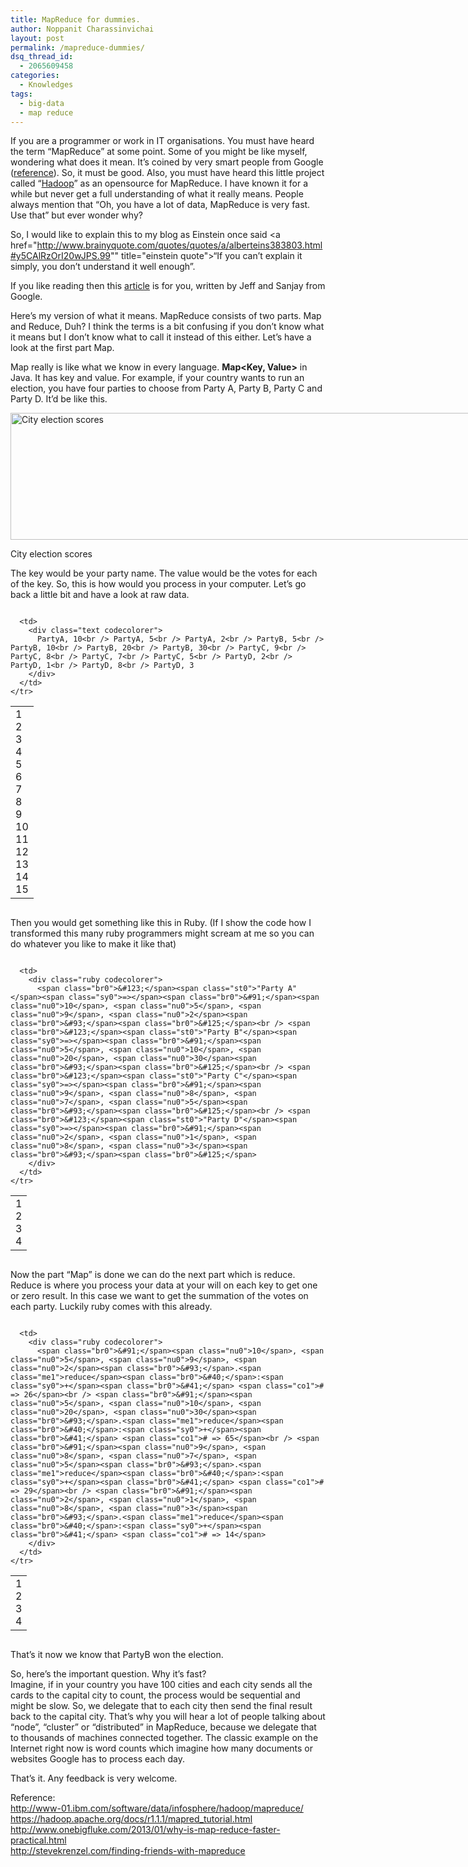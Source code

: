 ```yaml
---
title: MapReduce for dummies.
author: Noppanit Charassinvichai
layout: post
permalink: /mapreduce-dummies/
dsq_thread_id:
  - 2065609458
categories:
  - Knowledges
tags:
  - big-data
  - map reduce
---
```

If you are a programmer or work in IT organisations. You must have heard the term &#8220;MapReduce&#8221; at some point. Some of you might be like myself, wondering what does it mean. It&#8217;s coined by very smart people from Google ([reference][1]). So, it must be good. Also, you must have heard this little project called &#8220;[Hadoop][2]&#8221; as an opensource for MapReduce. I have known it for a while but never get a full understanding of what it really means. People always mention that &#8220;Oh, you have a lot of data, MapReduce is very fast. Use that&#8221; but ever wonder why? 

So, I would like to explain this to my blog as Einstein once said <a href="http://www.brainyquote.com/quotes/quotes/a/alberteins383803.html#y5CAlRzOrI20wJPS.99"" title="einstein quote">&#8220;If you can&#8217;t explain it simply, you don&#8217;t understand it well enough&#8221;</a>. 

If you like reading then this [article][3] is for you, written by Jeff and Sanjay from Google.

Here&#8217;s my version of what it means. MapReduce consists of two parts. Map and Reduce, Duh? I think the terms is a bit confusing if you don&#8217;t know what it means but I don&#8217;t know what to call it instead of this either. Let&#8217;s have a look at the first part Map. 

Map really is like what we know in every language. **Map<Key, Value>** in Java. It has key and value. For example, if your country wants to run an election, you have four parties to choose from Party A, Party B, Party C and Party D. It&#8217;d be like this.

<div id="attachment_1255" style="width: 816px" class="wp-caption aligncenter">
  <a href="http://www.noppanit.com/wp-content/uploads/2013/12/Screen-Shot-2013-12-21-at-21.34.00.png"><img src="http://www.noppanit.com/wp-content/uploads/2013/12/Screen-Shot-2013-12-21-at-21.34.00.png" alt="City election scores" width="806" height="203" class="size-full wp-image-1255" /></a>
  
  <p class="wp-caption-text">
    City election scores
  </p>
</div>

The key would be your party name. The value would be the votes for each of the key. So, this is how would you process in your computer. Let&#8217;s go back a little bit and have a look at raw data.

<div class="codecolorer-container text blackboard" style="overflow:auto;white-space:nowrap;width:100%;">
  <table cellspacing="0" cellpadding="0">
    <tr>
      <td class="line-numbers">
        <div>
          1<br />2<br />3<br />4<br />5<br />6<br />7<br />8<br />9<br />10<br />11<br />12<br />13<br />14<br />15<br />
        </div>
      </td>
      
      <td>
        <div class="text codecolorer">
          PartyA, 10<br /> PartyA, 5<br /> PartyA, 2<br /> PartyB, 5<br /> PartyB, 10<br /> PartyB, 20<br /> PartyB, 30<br /> PartyC, 9<br /> PartyC, 8<br /> PartyC, 7<br /> PartyC, 5<br /> PartyD, 2<br /> PartyD, 1<br /> PartyD, 8<br /> PartyD, 3
        </div>
      </td>
    </tr>
  </table>
</div>

Then you would get something like this in Ruby. (If I show the code how I transformed this many ruby programmers might scream at me so you can do whatever you like to make it like that)

<div class="codecolorer-container ruby blackboard" style="overflow:auto;white-space:nowrap;width:100%;">
  <table cellspacing="0" cellpadding="0">
    <tr>
      <td class="line-numbers">
        <div>
          1<br />2<br />3<br />4<br />
        </div>
      </td>
      
      <td>
        <div class="ruby codecolorer">
          <span class="br0">&#123;</span><span class="st0">"Party A"</span><span class="sy0">=></span><span class="br0">&#91;</span><span class="nu0">10</span>, <span class="nu0">5</span>, <span class="nu0">9</span>, <span class="nu0">2</span><span class="br0">&#93;</span><span class="br0">&#125;</span><br /> <span class="br0">&#123;</span><span class="st0">"Party B"</span><span class="sy0">=></span><span class="br0">&#91;</span><span class="nu0">5</span>, <span class="nu0">10</span>, <span class="nu0">20</span>, <span class="nu0">30</span><span class="br0">&#93;</span><span class="br0">&#125;</span><br /> <span class="br0">&#123;</span><span class="st0">"Party C"</span><span class="sy0">=></span><span class="br0">&#91;</span><span class="nu0">9</span>, <span class="nu0">8</span>, <span class="nu0">7</span>, <span class="nu0">5</span><span class="br0">&#93;</span><span class="br0">&#125;</span><br /> <span class="br0">&#123;</span><span class="st0">"Party D"</span><span class="sy0">=></span><span class="br0">&#91;</span><span class="nu0">2</span>, <span class="nu0">1</span>, <span class="nu0">8</span>, <span class="nu0">3</span><span class="br0">&#93;</span><span class="br0">&#125;</span>
        </div>
      </td>
    </tr>
  </table>
</div>

Now the part &#8220;Map&#8221; is done we can do the next part which is reduce. Reduce is where you process your data at your will on each key to get one or zero result. In this case we want to get the summation of the votes on each party. Luckily ruby comes with this already.

<div class="codecolorer-container ruby blackboard" style="overflow:auto;white-space:nowrap;width:100%;">
  <table cellspacing="0" cellpadding="0">
    <tr>
      <td class="line-numbers">
        <div>
          1<br />2<br />3<br />4<br />
        </div>
      </td>
      
      <td>
        <div class="ruby codecolorer">
          <span class="br0">&#91;</span><span class="nu0">10</span>, <span class="nu0">5</span>, <span class="nu0">9</span>, <span class="nu0">2</span><span class="br0">&#93;</span>.<span class="me1">reduce</span><span class="br0">&#40;</span>:<span class="sy0">+</span><span class="br0">&#41;</span> <span class="co1"># => 26</span><br /> <span class="br0">&#91;</span><span class="nu0">5</span>, <span class="nu0">10</span>, <span class="nu0">20</span>, <span class="nu0">30</span><span class="br0">&#93;</span>.<span class="me1">reduce</span><span class="br0">&#40;</span>:<span class="sy0">+</span><span class="br0">&#41;</span> <span class="co1"># => 65</span><br /> <span class="br0">&#91;</span><span class="nu0">9</span>, <span class="nu0">8</span>, <span class="nu0">7</span>, <span class="nu0">5</span><span class="br0">&#93;</span>.<span class="me1">reduce</span><span class="br0">&#40;</span>:<span class="sy0">+</span><span class="br0">&#41;</span> <span class="co1"># => 29</span><br /> <span class="br0">&#91;</span><span class="nu0">2</span>, <span class="nu0">1</span>, <span class="nu0">8</span>, <span class="nu0">3</span><span class="br0">&#93;</span>.<span class="me1">reduce</span><span class="br0">&#40;</span>:<span class="sy0">+</span><span class="br0">&#41;</span> <span class="co1"># => 14</span>
        </div>
      </td>
    </tr>
  </table>
</div>

That&#8217;s it now we know that PartyB won the election. 

So, here&#8217;s the important question. Why it&#8217;s fast?  
Imagine, if in your country you have 100 cities and each city sends all the cards to the capital city to count, the process would be sequential and might be slow. So, we delegate that to each city then send the final result back to the capital city. That&#8217;s why you will hear a lot of people talking about &#8220;node&#8221;, &#8220;cluster&#8221; or &#8220;distributed&#8221; in MapReduce, because we delegate that to thousands of machines connected together. The classic example on the Internet right now is word counts which imagine how many documents or websites Google has to process each day. 

That&#8217;s it. Any feedback is very welcome.

Reference:  
<http://www-01.ibm.com/software/data/infosphere/hadoop/mapreduce/>  
<https://hadoop.apache.org/docs/r1.1.1/mapred_tutorial.html>  
<http://www.onebigfluke.com/2013/01/why-is-map-reduce-faster-practical.html>  
<http://stevekrenzel.com/finding-friends-with-mapreduce>

 [1]: https://en.wikipedia.org/wiki/Mapreduce "MapReduce"
 [2]: https://hadoop.apache.org/ "Hadoop"
 [3]: https://www.usenix.org/legacy/publications/library/proceedings/osdi04/tech/full_papers/dean/dean_html/ "MapReduce: Simplified Data Processing on Large Clusters"